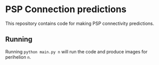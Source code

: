 PSP Connection predictions
==========================

This repository contains code for making PSP connectivity predictions.

Running
-------
Running `python main.py n` will run the code and produce images for perihelion
`n`.
